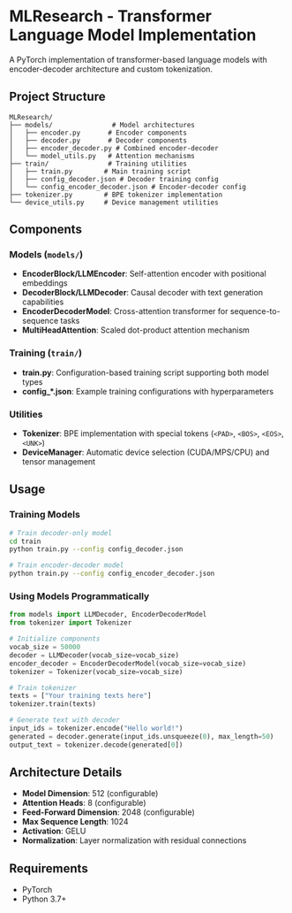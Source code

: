 # MLResearch - Transformer Language Model Implementation

A PyTorch implementation of transformer-based language models with encoder-decoder architecture and custom tokenization.

## Project Structure

```
MLResearch/
├── models/               # Model architectures
│   ├── encoder.py       # Encoder components
│   ├── decoder.py       # Decoder components  
│   ├── encoder_decoder.py # Combined encoder-decoder
│   └── model_utils.py   # Attention mechanisms
├── train/               # Training utilities
│   ├── train.py        # Main training script
│   ├── config_decoder.json # Decoder training config
│   └── config_encoder_decoder.json # Encoder-decoder config
├── tokenizer.py        # BPE tokenizer implementation
└── device_utils.py     # Device management utilities
```

## Components

### Models (`models/`)
- **EncoderBlock/LLMEncoder**: Self-attention encoder with positional embeddings
- **DecoderBlock/LLMDecoder**: Causal decoder with text generation capabilities  
- **EncoderDecoderModel**: Cross-attention transformer for sequence-to-sequence tasks
- **MultiHeadAttention**: Scaled dot-product attention mechanism

### Training (`train/`)
- **train.py**: Configuration-based training script supporting both model types
- **config_*.json**: Example training configurations with hyperparameters

### Utilities
- **Tokenizer**: BPE implementation with special tokens (`<PAD>`, `<BOS>`, `<EOS>`, `<UNK>`)
- **DeviceManager**: Automatic device selection (CUDA/MPS/CPU) and tensor management

## Usage

### Training Models
```bash
# Train decoder-only model
cd train
python train.py --config config_decoder.json

# Train encoder-decoder model  
python train.py --config config_encoder_decoder.json
```

### Using Models Programmatically
```python
from models import LLMDecoder, EncoderDecoderModel
from tokenizer import Tokenizer

# Initialize components
vocab_size = 50000
decoder = LLMDecoder(vocab_size=vocab_size)
encoder_decoder = EncoderDecoderModel(vocab_size=vocab_size)
tokenizer = Tokenizer(vocab_size=vocab_size)

# Train tokenizer
texts = ["Your training texts here"]
tokenizer.train(texts)

# Generate text with decoder
input_ids = tokenizer.encode("Hello world!")
generated = decoder.generate(input_ids.unsqueeze(0), max_length=50)
output_text = tokenizer.decode(generated[0])
```

## Architecture Details

- **Model Dimension**: 512 (configurable)
- **Attention Heads**: 8 (configurable) 
- **Feed-Forward Dimension**: 2048 (configurable)
- **Max Sequence Length**: 1024
- **Activation**: GELU
- **Normalization**: Layer normalization with residual connections

## Requirements

- PyTorch
- Python 3.7+